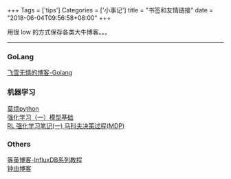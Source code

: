 +++
Tags = ['tips']
Categories = ['小事记']
title = "书签和友情链接"
date = "2018-06-04T09:56:58+08:00"
+++

用很 low 的方式保存各类大牛博客。。。

<!--more-->

******

### GoLang

[飞雪无情的博客-Golang](http://www.flysnow.org/categories/Golang/)  

### 机器学习

[莫烦python](https://morvanzhou.github.io/)  
[强化学习（一）模型基础](https://www.cnblogs.com/pinard/p/9385570.html)  
[RL 强化学习笔记(一) 马科夫决策过程(MDP)](https://blog.csdn.net/Flywarrior/article/details/89049754)  

### Others

[等英博客-InfluxDB系列教程](https://www.waitig.com/series/influxdb-series)  
[钟由博客](https://blog.csdn.net/Flywarrior)  
